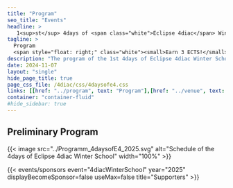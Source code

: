 ```yaml
---
title: "Program"
seo_title: "Events"
headline: > 
   1<sup>st</sup> 4days of <span class="white">Eclipse 4diac</span> Winter School
tagline: >
  Program
  <span style="float: right;" class="white"><small>Earn 3 ECTS!</small></span>
description: "The program of the 1st 4days of Eclipse 4diac Winter School"
date: 2024-11-07
layout: "single"
hide_page_title: true
page_css_file: /4diac/css/4daysofe4.css
links: [[href: "../program", text: "Program"],[href: "../venue", text: "Venue"],[href: "../participation", text: "Participation"],[href: "../organisation", text: "Organisation"]]
container: "container-fluid"
#hide_sidebar: true
---
```


## Preliminary Program
{{< image src="../Programm_4daysofE4_2025.svg" alt="Schedule of the 4days of Eclipse 4diac Winter School" width="100%" >}}



{{< events/sponsors event="4diacWinterSchool" year="2025" displayBecomeSponsor=false useMax=false title="Supporters" >}}


